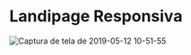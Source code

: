 # Landipage Responsiva


![Captura de tela de 2019-05-12 10-51-55](https://user-images.githubusercontent.com/27355729/57583181-61749680-74a4-11e9-850c-1d97baee9241.png)
